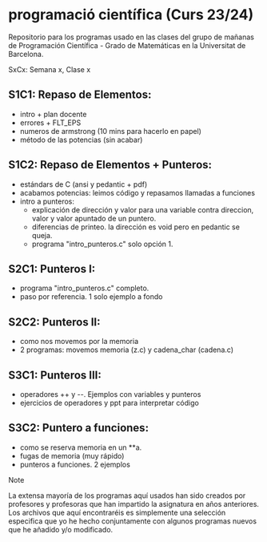 # programació científica (Curs 23/24)
Repositorio para los programas usado en las clases del grupo de mañanas de Programación Científica - Grado de Matemáticas en la Universitat de Barcelona. 

SxCx: Semana x, Clase x


S1C1: Repaso de Elementos:
--------------------------
- intro + plan docente
- errores + FLT_EPS 
- numeros de armstrong (10 mins para hacerlo en papel)
- método de las potencias (sin acabar)

S1C2: Repaso de Elementos + Punteros:
-------------------------------------
- estándars de C (ansi y pedantic + pdf)
- acabamos potencias: leimos código y repasamos llamadas a funciones
- intro a punteros:
	- explicación de dirección y valor para una variable contra direccion, valor y valor apuntado de un puntero.
	- diferencias de printeo. la dirección es void pero en pedantic se queja.
	- programa "intro_punteros.c" solo opción 1. 

S2C1: Punteros I:
-----------------
- programa "intro_punteros.c" completo.
- paso por referencia. 1 solo ejemplo a fondo

S2C2: Punteros II:
------------------
- como nos movemos por la memoria 
- 2 programas: movemos memoria (z.c) y cadena_char (cadena.c)

S3C1: Punteros III:
-------------------
- operadores ++ y --. Ejemplos con variables y punteros 
- ejercicios de operadores y ppt para interpretar código

S3C2: Puntero a funciones:
--------------------------
- como se reserva memoria en un **a.
- fugas de memoria (muy rápido)
- punteros a funciones. 2 ejemplos



> [!NOTE]
> La extensa mayoría de los programas aquí usados han sido creados por profesores y profesoras que han impartido la asignatura en años anteriores. Los archivos que aquí encontraréis es simplemente una selección especifica que yo he hecho conjuntamente con algunos programas nuevos que he añadido y/o modificado.